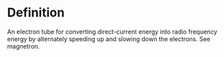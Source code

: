 # Definition

An electron tube for converting direct-current energy into radio
frequency energy by alternately speeding up and slowing down the
electrons. See magnetron.
